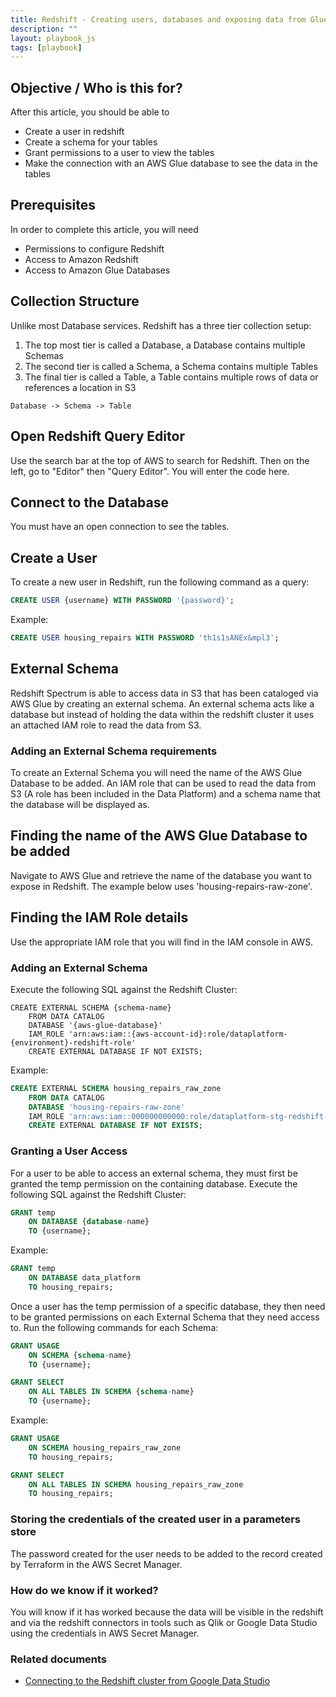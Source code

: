```yaml
---
title: Redshift - Creating users, databases and exposing data from Glue
description: ""
layout: playbook_js
tags: [playbook]
---
```


## Objective / Who is this for?

After this article, you should be able to

- Create a user in redshift
- Create a schema for your tables
- Grant permissions to a user to view the tables
- Make the connection with an AWS Glue database to see the data in the tables

## Prerequisites

In order to complete this article, you will need

- Permissions to configure Redshift
- Access to Amazon Redshift
- Access to Amazon Glue Databases

## Collection Structure

Unlike most Database services. Redshift has a three tier collection setup:

1. The top most tier is called a Database, a Database contains multiple Schemas
2. The second tier is called a Schema, a Schema contains multiple Tables
3. The final tier is called a Table, a Table contains multiple rows of data or references a location in S3

`Database -> Schema -> Table`

## Open Redshift Query Editor

Use the search bar at the top of AWS to search for Redshift. Then on the left, go to "Editor" then "Query Editor". You will enter the code here.

## Connect to the Database

You must have an open connection to see the tables.

## Create a User

To create a new user in Redshift, run the following command as a query:

```sql
CREATE USER {username} WITH PASSWORD '{password}';
```

Example:

```sql
CREATE USER housing_repairs WITH PASSWORD 'th1s1sANEx&mpl3';
```

## External Schema

Redshift Spectrum is able to access data in S3 that has been cataloged via AWS Glue by creating an external
schema. An external schema acts like a database but instead of holding the data within the redshift cluster it uses an
attached IAM role to read the data from S3.

### Adding an External Schema requirements

To create an External Schema you will need the name of the AWS Glue Database to be added. An IAM role that can be used
to read the data from S3 (A role has been included in the Data Platform) and a schema name that the database will be
displayed as.

## Finding the name of the AWS Glue Database to be added

Navigate to AWS Glue and retrieve the name of the database you want to expose in Redshift. The example below uses 'housing-repairs-raw-zone'.

## Finding the IAM Role details

Use the appropriate IAM role that you will find in the IAM console in AWS.

### Adding an External Schema

Execute the following SQL against the Redshift Cluster:

```
CREATE EXTERNAL SCHEMA {schema-name}
    FROM DATA CATALOG
    DATABASE '{aws-glue-database}'
    IAM_ROLE 'arn:aws:iam::{aws-account-id}:role/dataplatform-{environment}-redshift-role'
    CREATE EXTERNAL DATABASE IF NOT EXISTS;
```

Example:

```sql
CREATE EXTERNAL SCHEMA housing_repairs_raw_zone
    FROM DATA CATALOG
    DATABASE 'housing-repairs-raw-zone'
    IAM_ROLE 'arn:aws:iam::000000000000:role/dataplatform-stg-redshift-role'
    CREATE EXTERNAL DATABASE IF NOT EXISTS;
```

### Granting a User Access

For a user to be able to access an external schema, they must first be granted the temp permission on the containing
database. Execute the following SQL against the Redshift Cluster:

```sql
GRANT temp
	ON DATABASE {database-name}
    TO {username};
```

Example:

```sql
GRANT temp
	ON DATABASE data_platform
    TO housing_repairs;
```

Once a user has the temp permission of a specific database, they then need to be granted permissions on each External
Schema that they need access to. Run the following commands for each Schema:

```sql
GRANT USAGE
	ON SCHEMA {schema-name}
    TO {username};

GRANT SELECT
	ON ALL TABLES IN SCHEMA {schema-name}
    TO {username};
```

Example:

```sql
GRANT USAGE
	ON SCHEMA housing_repairs_raw_zone
    TO housing_repairs;

GRANT SELECT
	ON ALL TABLES IN SCHEMA housing_repairs_raw_zone
    TO housing_repairs;
```

### Storing the credentials of the created user in a parameters store

The password created for the user needs to be added to the record created by Terraform in the AWS Secret Manager.

### How do we know if it worked?

You will know if it has worked because the data will be visible in the redshift and via the redshift connectors in tools such as Qlik or Google Data Studio using the credentials in AWS Secret Manager.

### Related documents

- [Connecting to the Redshift cluster from Google Data Studio][connecting-to-redshift-from-data-studio]

[connecting-to-redshift-from-data-studio]: ../playbook/querying-and-analysing-data/connecting-to-redshift-from-data-studio
